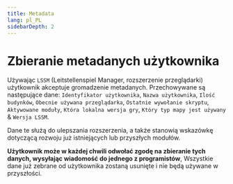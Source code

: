 ```yaml
---
title: Metadata
lang: pl_PL
sidebarDepth: 2
---
```


# Zbieranie metadanych użytkownika

Używając `LSSM` (Leitstellenspiel Manager, rozszerzenie przeglądarki) użytkownik akceptuje gromadzenie metadanych. Przechowywane są następujące dane: 
`Identyfikator użytkownika`, `Nazwa użytkownika`, `Ilość budynków`, `Obecnie używana przeglądarka`, `Ostatnie wywołanie skryptu`, `Aktywowane moduły`, `Która lokalna wersja gry`, `Który typ mapy jest używany` & `Wersja LSSM`.

Dane te służą do ulepszania rozszerzenia, a także stanowią wskazówkę dotyczącą rozwoju już istniejących lub przyszłych modułów.

**Użytkownik może w każdej chwili odwołać zgodę na zbieranie tych danych, wysyłając wiadomość do jednego z programistów**, Wszystkie dane już zebrane od użytkownika zostaną usunięte i nie będą używane w przyszłości.
